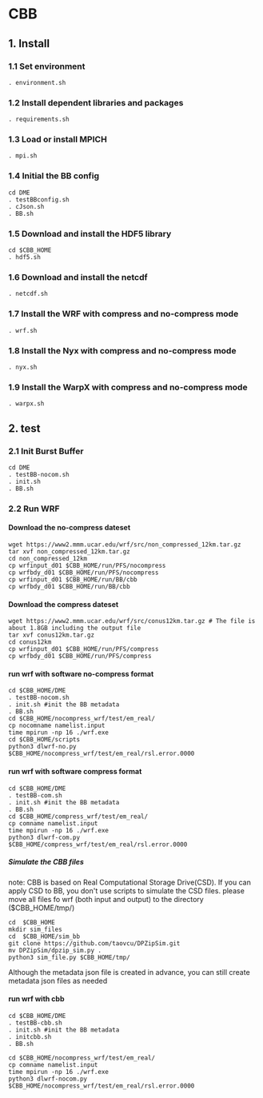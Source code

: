# CBB

## 1. Install

### 1.1 Set environment

```
. environment.sh
```

### 1.2 Install dependent libraries and packages
```
. requirements.sh
```

### 1.3 Load or install MPICH

```
. mpi.sh
```

### 1.4 Initial the BB config
```
cd DME
. testBBconfig.sh 
. cJson.sh
. BB.sh
```

### 1.5 Download and install the HDF5 library 

```
cd $CBB_HOME
. hdf5.sh
```

### 1.6 Download and install the netcdf

```
. netcdf.sh
```

### 1.7 Install the WRF with compress and no-compress mode

```
. wrf.sh
```

### 1.8 Install the Nyx with compress and no-compress mode

```
. nyx.sh
```

### 1.9 Install the WarpX with compress and no-compress mode

```
. warpx.sh
```

## 2. test
### 2.1 Init Burst Buffer
```
cd DME
. testBB-nocom.sh
. init.sh
. BB.sh
```
### 2.2 Run WRF
#### Download the no-compress dateset  
```
wget https://www2.mmm.ucar.edu/wrf/src/non_compressed_12km.tar.gz
tar xvf non_compressed_12km.tar.gz
cd non_compressed_12km
cp wrfinput_d01 $CBB_HOME/run/PFS/nocompress
cp wrfbdy_d01 $CBB_HOME/run/PFS/nocompress
cp wrfinput_d01 $CBB_HOME/run/BB/cbb
cp wrfbdy_d01 $CBB_HOME/run/BB/cbb
```
#### Download the compress dateset  
```
wget https://www2.mmm.ucar.edu/wrf/src/conus12km.tar.gz # The file is about 1.8GB including the output file
tar xvf conus12km.tar.gz
cd conus12km
cp wrfinput_d01 $CBB_HOME/run/PFS/compress
cp wrfbdy_d01 $CBB_HOME/run/PFS/compress
```

#### run wrf with software no-compress format
```
cd $CBB_HOME/DME
. testBB-nocom.sh
. init.sh #init the BB metadata
. BB.sh
cd $CBB_HOME/nocompress_wrf/test/em_real/
cp nocomname namelist.input
time mpirun -np 16 ./wrf.exe
cd $CBB_HOME/scripts
python3 dlwrf-no.py $CBB_HOME/nocompress_wrf/test/em_real/rsl.error.0000
```

#### run wrf with software compress format
```
cd $CBB_HOME/DME
. testBB-com.sh
. init.sh #init the BB metadata
. BB.sh
cd $CBB_HOME/compress_wrf/test/em_real/
cp comname namelist.input
time mpirun -np 16 ./wrf.exe
python3 dlwrf-com.py $CBB_HOME/compress_wrf/test/em_real/rsl.error.0000
```

##### Simulate the CBB files
note: CBB is based on Real Computational Storage Drive(CSD). If you can apply CSD to BB, you don't use scripts to simulate the CSD files. 
please move all files fo wrf (both input and output) to the directory ($CBB_HOME/tmp/) 
```
cd  $CBB_HOME
mkdir sim_files
cd  $CBB_HOME/sim_bb
git clone https://github.com/taovcu/DPZipSim.git
mv DPZipSim/dpzip_sim.py . 
python3 sim_file.py $CBB_HOME/tmp/
```
Although the metadata json file is created in advance, you can still create metadata json files as needed

#### run wrf with cbb
```
cd $CBB_HOME/DME
. testBB-cbb.sh
. init.sh #init the BB metadata
. initcbb.sh
. BB.sh

cd $CBB_HOME/nocompress_wrf/test/em_real/
cp comname namelist.input
time mpirun -np 16 ./wrf.exe
python3 dlwrf-nocom.py $CBB_HOME/nocompress_wrf/test/em_real/rsl.error.0000
```